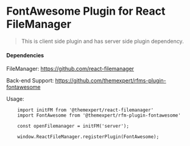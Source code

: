 # FontAwesome Plugin for React FileManager
> This is client side plugin and has server side plugin dependency.

#### Dependencies

FileManager: https://github.com/react-filemanager

Back-end Support: https://github.com/themexpert/rfms-plugin-fontawesome


Usage:

```JS
    import initFM from '@themexpert/react-filemanager'
    import FontAwesome from '@themexpert/rfm-plugin-fontawesome'
    
    const openFilemanager = initFM('server');
   
    window.ReactFileManager.registerPlugin(FontAwesome);
    
```
